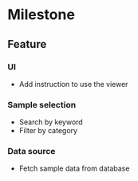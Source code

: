 # Milestone

## Feature

### UI

* Add instruction to use the viewer

### Sample selection

* Search by keyword
* Filter by category

### Data source

* Fetch sample data from database
